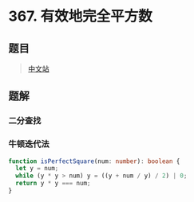 # 367. 有效地完全平方数

## 题目

> [中文站](https://leetcode.cn/problems/valid-perfect-square/)

## 题解

### 二分查找

### 牛顿迭代法

```typescript
function isPerfectSquare(num: number): boolean {
  let y = num;
  while (y * y > num) y = ((y + num / y) / 2) | 0;
  return y * y === num;
}
```